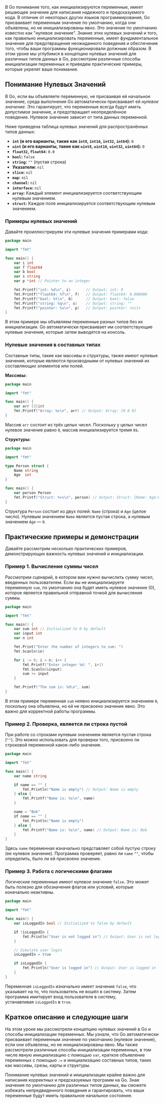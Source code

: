 В Go понимание того, как инициализируются переменные, имеет решающее значение для написания надежного и предсказуемого кода. В отличие от некоторых других языков программирования, Go присваивает переменным значение по умолчанию, когда они объявлены, но не инициализированы явно. Это значение по умолчанию известно как "нулевое значение". Знание этих нулевых значений и того, как правильно инициализировать переменные, имеет фундаментальное значение для предотвращения неожиданного поведения и обеспечения того, чтобы ваши программы функционировали должным образом. В этом уроке мы углубимся в концепцию нулевых значений для различных типов данных в Go, рассмотрим различные способы инициализации переменных и приведем практические примеры, которые укрепят ваше понимание.

## Понимание Нулевых Значений

В Go, если вы объявляете переменную, не присваивая ей начальное значение, среда выполнения Go автоматически присваивает ей _нулевое значение_. Это гарантирует, что переменные всегда будут иметь допустимое значение, и предотвращает неопределённое поведение. Нулевое значение зависит от типа данных переменной.

Ниже приведена таблица нулевых значений для распространённых типов данных:

- **`int` (и его варианты, такие как `int8`, `int16`, `int32`, `int64`):** `0`
- **`uint` (и его варианты, такие как `uint8`, `uint16`, `uint32`, `uint64`):** `0`
- **`float32`, `float64`:** `0.0`
- **`bool`:** `false`
- **`string`:** `""` (пустая строка)
- **Указатели:** `nil`
- **`slice`:** `nil`
- **`map`:** `nil`
- **`channel`:** `nil`
- **`interface`:** `nil`
- **`array`:** Каждый элемент инициализируется соответствующим нулевым значением.
- **`struct`:** Каждое поле инициализируется соответствующим нулевым значением.

### Примеры нулевых значений

Давайте проиллюстрируем эти нулевые значения примерами кода:

```go
package main

import "fmt"

func main() {
    var i int
    var f float64
    var b bool
    var s string
    var p *int // Pointer to an integer

    fmt.Printf("int: %d\n", i)       // Output: int: 0
    fmt.Printf("float64: %f\n", f)   // Output: float64: 0.000000
    fmt.Printf("bool: %t\n", b)      // Output: bool: false
    fmt.Printf("string: %q\n", s)    // Output: string: ""
    fmt.Printf("pointer: %v\n", p)   // Output: pointer: <nil>
}
```

В этом примере мы объявляем переменные разных типов без их инициализации. Go автоматически присваивает им соответствующие нулевые значения, которые затем выводятся на консоль.

### Нулевые значения в составных типах

Составные типы, такие как массивы и структуры, также имеют нулевые значения, которые являются производными от нулевых значений их составляющих элементов или полей.

**Массивы:**

```go
package main

import "fmt"

func main() {
    var arr [3]int
    fmt.Printf("Array: %v\n", arr) // Output: Array: [0 0 0]
}
```

Массив `arr` состоит из трёх целых чисел. Поскольку у целых чисел нулевое значение равно `0`, массив инициализируется тремя `0`s.

**Структуры:**

```go
package main

import "fmt"

type Person struct {
    Name string
    Age  int
}

func main() {
    var person Person
    fmt.Printf("Struct: %+v\n", person) // Output: Struct: {Name: Age:0}
}
```

Структура `Person` состоит из двух полей: `Name` (строка) и `Age` (целое число). Нулевым значением `Name` является пустая строка, а нулевым значением `Age` — `0`.

## Практические примеры и демонстрации

Давайте рассмотрим несколько практических примеров, демонстрирующих важность нулевых значений и инициализации.

### Пример 1. Вычисление суммы чисел

Рассмотрим сценарий, в котором вам нужно вычислить сумму чисел, введенных пользователем. Если вы не инициализируете переменную `sum`, по умолчанию она будет иметь нулевое значение (0), которое является правильной отправной точкой для вычисления суммы.

```go
package main

import "fmt"

func main() {
    var sum int // Initialized to 0 by default
    var input int
    var n int

    fmt.Print("Enter the number of integers to sum: ")
    fmt.Scanln(&n)

    for i := 0; i < n; i++ {
        fmt.Printf("Enter integer %d: ", i+1)
        fmt.Scanln(&input)
        sum += input
    }

    fmt.Printf("The sum is: %d\n", sum)
}
```

В этом примере переменная `sum` неявно инициализируется значением `0`, поскольку она объявлена, но ей не присвоено значение явно. Это важно для корректной работы программы.

### Пример 2. Проверка, является ли строка пустой

При работе со строками нулевым значением является пустая строка (`""`). Это можно использовать для проверки того, присвоено ли строковой переменной какое-либо значение.

```go
package main

import "fmt"

func main() {
    var name string

    if name == "" {
        fmt.Println("Name is empty") // Output: Name is empty
    } else {
        fmt.Printf("Name is: %s\n", name)
    }

    name = "Bob"
    if name == "" {
        fmt.Println("Name is empty")
    } else {
        fmt.Printf("Name is: %s\n", name) // Output: Name is: Bob
    }
}
```

Здесь `name` переменная изначально представляет собой пустую строку (ее нулевое значение). Программа проверяет, равно ли `name` `""`, чтобы определить, было ли ей присвоено значение.

### Пример 3. Работа с логическими флагами

Логические переменные имеют нулевое значение `false`. Это может быть полезно для обозначения флагов или условий, которые изначально неактивны.

```go
package main

import "fmt"

func main() {
    var isLoggedIn bool // Initialized to false by default

    if !isLoggedIn {
        fmt.Println("User is not logged in") // Output: User is not logged in
    }

    // Simulate user login
    isLoggedIn = true

    if isLoggedIn {
        fmt.Println("User is logged in") // Output: User is logged in
    }
}
```

Переменная `isLoggedIn` изначально имеет значение `false`, что указывает на то, что пользователь не вошёл в систему. Затем программа имитирует вход пользователя в систему, устанавливая `isLoggedIn` в `true`.
## Краткое описание и следующие шаги

На этом уроке мы рассмотрели концепцию нулевых значений в Go и способы инициализации переменных. Мы узнали, что Go автоматически присваивает переменным значение по умолчанию (нулевое значение), если они объявлены, но не инициализированы явно. Мы также рассмотрели различные способы инициализации переменных, в том числе явную инициализацию с помощью `var`, краткое объявление переменных с помощью `:=` и инициализацию составных типов, таких как массивы, срезы, карты и структуры.

Понимание нулевых значений и инициализации крайне важно для написания корректных и предсказуемых программ на Go. Зная значения по умолчанию для различных типов данных, вы сможете избежать непредвиденного поведения и гарантировать, что ваши переменные будут иметь правильное начальное состояние.